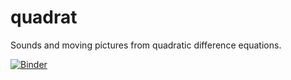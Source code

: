# quadrat
Sounds and moving pictures from quadratic difference equations.

[![Binder](https://mybinder.org/badge_logo.svg)](https://mybinder.org/v2/gh/augeas/quadrat/main?urlpath=https%3A%2F%2Fgithub.com%2Faugeas%2Fquadrat%2Fblob%2Fmain%2Fvideos.ipynb)
